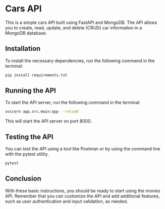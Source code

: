 # Cars API
This is a simple cars API built using FastAPI and MongoDB. The API allows you to create, read, update, and delete (CRUD) car information in a MongoDB database.

## Installation
To install the necessary dependencies, run the following command in the terminal:

```bash
pip install requirements.txt
```
## Running the API
To start the API server, run the following command in the terminal:

```bash
uvicorn app.src.main:app --reload
```
This will start the API server on port 8000.

## Testing the API
You can test the API using a tool like Postman or by using the command line with the pytest utility.
```bash
pytest
```

## Conclusion
With these basic instructions, you should be ready to start using the movies API. Remember that you can customize the API and add additional features, such as user authentication and input validation, as needed.
